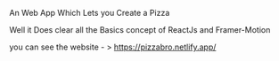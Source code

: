 An Web App Which Lets you Create a Pizza 

Well it Does clear all the Basics concept of ReactJs and Framer-Motion 

you can see the website - > https://pizzabro.netlify.app/